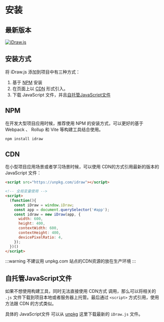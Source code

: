 # 安装

## 最新版本

[![iDraw.js](https://img.shields.io/npm/v/idraw.svg?sanitize=idraw)](https://www.npmjs.com/package/idraw) 

## 安装方式

将 iDraw.js 添加到项目中有三种方式：

1. 基于 [NPM](#npm) 安装
2. 在页面上以 [CDN](#cdn) 形式引入。
3. 下载 JavaScript 文件，并且[自托管JavaScript文件](#自托管JavaScript文件)

## NPM

在开发大型项目应用时候，推荐使用 NPM 的安装方式，可以更好的基于 Webpack 、 Rollup 和 Vite 等构建工具结合使用。

```sh
npm install idraw
```

## CDN

在小型项目应用场景或者学习场景时候，可以使用 CDN的方式引用最新的版本的 JavaScript 文件：

```html
<script src="https://unpkg.com/idraw"></script>
```

```html
<!-- 全局变量使用 -->
<script>
  (function(){
    const iDraw = window.iDraw;
    const app = document.querySelector('#app');
    const idraw = new iDraw(app, {
      width: 600,
      height: 400,
      contextWidth: 600,
      contextHeight: 400,
      devicePixelRatio: 4,
    });
  })()
</script>
```

:::warning
不建议用 unpkg.com 站点的CDN资源的放在生产环境
:::


## 自托管JavaScript文件


如果不想使用构建工具，同时无法直接使用 CDN方式 调用，那么可以将相关的 `.js` 文件下载到项目本地或者服务器上托管。最后通过 `<script>` 方式引用，使用方法跟 CDN 的方式类似。

具体的 JavaScript文件 可以从 [unpkg](https://unpkg.com/idraw) 这里下载最新的 `iDraw.js` 文件。






